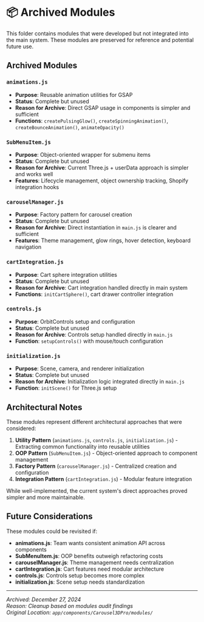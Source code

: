# 📦 Archived Modules

This folder contains modules that were developed but not integrated into the main system. These modules are preserved for reference and potential future use.

## Archived Modules

### `animations.js`
- **Purpose**: Reusable animation utilities for GSAP
- **Status**: Complete but unused
- **Reason for Archive**: Direct GSAP usage in components is simpler and sufficient
- **Functions**: `createPulsingGlow()`, `createSpinningAnimation()`, `createBounceAnimation()`, `animateOpacity()`

### `SubMenuItem.js`
- **Purpose**: Object-oriented wrapper for submenu items
- **Status**: Complete but unused
- **Reason for Archive**: Current Three.js + userData approach is simpler and works well
- **Features**: Lifecycle management, object ownership tracking, Shopify integration hooks

### `carouselManager.js`
- **Purpose**: Factory pattern for carousel creation
- **Status**: Complete but unused
- **Reason for Archive**: Direct instantiation in `main.js` is clearer and sufficient
- **Features**: Theme management, glow rings, hover detection, keyboard navigation

### `cartIntegration.js`
- **Purpose**: Cart sphere integration utilities
- **Status**: Complete but unused
- **Reason for Archive**: Cart integration handled directly in main system
- **Functions**: `initCartSphere()`, cart drawer controller integration

### `controls.js`
- **Purpose**: OrbitControls setup and configuration
- **Status**: Complete but unused
- **Reason for Archive**: Controls setup handled directly in `main.js`
- **Function**: `setupControls()` with mouse/touch configuration

### `initialization.js`
- **Purpose**: Scene, camera, and renderer initialization
- **Status**: Complete but unused
- **Reason for Archive**: Initialization logic integrated directly in `main.js`
- **Function**: `initScene()` for Three.js setup

## Architectural Notes

These modules represent different architectural approaches that were considered:

1. **Utility Pattern** (`animations.js`, `controls.js`, `initialization.js`) - Extracting common functionality into reusable utilities
2. **OOP Pattern** (`SubMenuItem.js`) - Object-oriented approach to component management
3. **Factory Pattern** (`carouselManager.js`) - Centralized creation and configuration
4. **Integration Pattern** (`cartIntegration.js`) - Modular feature integration

While well-implemented, the current system's direct approaches proved simpler and more maintainable.

## Future Considerations

These modules could be revisited if:
- **animations.js**: Team wants consistent animation API across components
- **SubMenuItem.js**: OOP benefits outweigh refactoring costs
- **carouselManager.js**: Theme management needs centralization
- **cartIntegration.js**: Cart features need modular architecture
- **controls.js**: Controls setup becomes more complex
- **initialization.js**: Scene setup needs standardization

---

*Archived: December 27, 2024*  
*Reason: Cleanup based on modules audit findings*  
*Original Location: `app/components/Carousel3DPro/modules/`*
